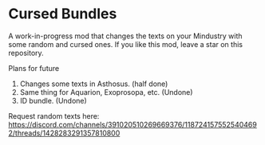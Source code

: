 # Cursed Bundles
A work-in-progress mod that changes the texts on your Mindustry with some random and cursed ones. If you like this mod, leave a star on this repository.

Plans for future
1. Changes some texts in Asthosus. (half done)
2. Same thing for Aquarion, Exoprosopa, etc. (Undone)
3. ID bundle. (Undone)

Request random texts here: https://discord.com/channels/391020510269669376/1187241575525404692/threads/1428283291357810800
